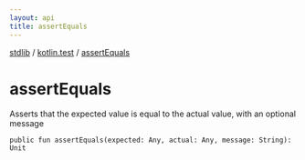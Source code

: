 ```yaml
---
layout: api
title: assertEquals
---
```

[stdlib](../index.md) / [kotlin.test](index.md) / [assertEquals](assertEquals.md)

# assertEquals
Asserts that the expected value is equal to the actual value, with an optional message
```
public fun assertEquals(expected: Any, actual: Any, message: String): Unit
```
